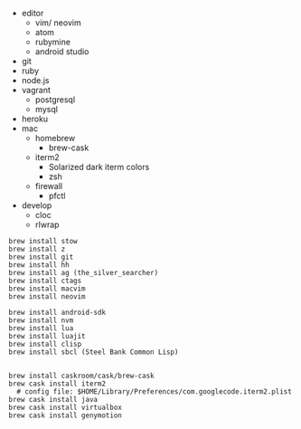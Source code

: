 - editor
  - vim/ neovim
  - atom
  - rubymine
  - android studio
- git
- ruby
- node.js
- vagrant
  - postgresql
  - mysql
- heroku
- mac
  - homebrew
    - brew-cask
  - iterm2
    - Solarized dark iterm colors
    - zsh
  - firewall
    - pfctl
- develop
  - cloc
  - rlwrap

```shell
brew install stow
brew install z
brew install git
brew install hh
brew install ag (the_silver_searcher)
brew install ctags
brew install macvim
brew install neovim

brew install android-sdk
brew install nvm
brew install lua
brew install luajit
brew install clisp
brew install sbcl (Steel Bank Common Lisp)


brew install caskroom/cask/brew-cask
brew cask install iterm2
  # config file: $HOME/Library/Preferences/com.googlecode.iterm2.plist
brew cask install java
brew cask install virtualbox
brew cask install genymotion
```
